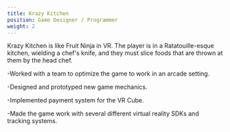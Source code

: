 ```yaml
---
title: Krazy Kitchen
position: Game Designer / Programmer
weight: 2
---
```

Krazy Kitchen is like Fruit Ninja in VR. The player is in a Ratatouille-esque kitchen, wielding a chef's knife, and they must slice foods that are thrown at them by the head chef.

-Worked with a team to optimize the game to work in an arcade setting.

-Designed and prototyped new game mechanics.

-Implemented payment system for the VR Cube.

-Made the game work with several different virtual reality SDKs and tracking systems.
